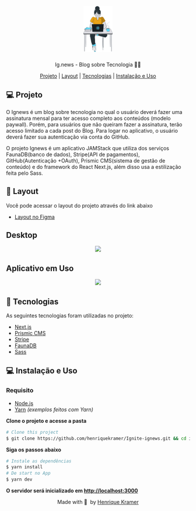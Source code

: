 <h1 align="center">
<img src="https://raw.githubusercontent.com/khalleb/ignews/main/public/images/avatar.svg" alt="ignews" width="16%"/>
</h1>

<p align="center">
  Ig.news - Blog sobre Tecnologia 📰🚀

<p align="center">
  <a href="#-projeto">Projeto</a> |
  <a href="#-layout">Layout</a> |
  <a href="#-tecnologias">Tecnologias</a> |
  <a href="#-instalação-e-uso">Instalação e Uso</a> 
</p>


## 💻 Projeto

<p>O Ignews é um blog sobre tecnologia no qual o usuário deverá fazer uma assinatura mensal para ter acesso completo aos conteúdos (modelo paywall). Porém, 
para usuários que não queiram fazer a assinatura, terão acesso limitado a cada post do Blog. Para logar no aplicativo, o usuário deverá fazer sua autenticação
via conta do GitHub.</p>

<p>O projeto Ignews é um aplicativo JAMStack que utiliza dos serviços FaunaDB(banco de dados), Stripe(API de pagamentos), GitHub(Autenticação +OAuth),
Prismic CMS(sistema de gestão de conteúdo) e do framework do React Next.js, além disso usa a estilização feita pelo Sass.</p>

## 🔖 Layout

Você pode acessar o layout do projeto através do link abaixo

- [Layout no Figma](https://www.figma.com/file/UmGqHcsCAqsKAg5P1H8kVZ/ig.news-(Copy))


<h2>Desktop</h2>
<p align="center">
    <img src = "https://user-images.githubusercontent.com/97106134/167515080-326d4164-ad56-4336-a427-25782ba0e758.PNG" width="80%" />
</p>

<h2>Aplicativo em Uso</h2>
<p align="center">
  <img src =https://user-images.githubusercontent.com/97106134/167519049-6e919a78-8d4e-4550-88de-70c97d7c9168.gif width="80%" />
</p>

## 🚀 Tecnologias

As seguintes tecnologias foram utilizadas no projeto:

- [Next.js](https://nextjs.org/)
- [Prismic CMS](https://prismic.io/)
- [Stripe](https://stripe.com/)
- [FaunaDB](https://fauna.com/)
- [Sass](https://sass-lang.com/)

## 💻 Instalação e Uso

### Requisito

- [Node.js](https://nodejs.org/en/)
- [Yarn](https://yarnpkg.com/lang/en/) _(exemplos feitos com Yarn)_

**Clone o projeto e acesse a pasta**

```bash
# Clone this project
$ git clone https://github.com/henriquekramer/Ignite-ignews.git && cd ignews
```
**Siga os passos abaixo**

```bash
# Instale as dependências 
$ yarn install
# De start no App
$ yarn dev
```
**O servidor será inicializado em <http://localhost:3000>**

<p align="center">
  Made with 💜&nbsp; by <a href="https://www.linkedin.com/in/henriquekramer/">Henrique Kramer</a>
</p>
